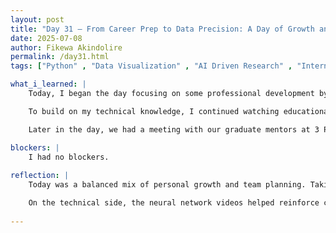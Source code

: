 ```yaml
---
layout: post
title: "Day 31 – From Career Prep to Data Precision: A Day of Growth and Planning"
date: 2025-07-08
author: Fikewa Akindolire
permalink: /day31.html
tags: ["Python" , "Data Visualization" , "AI Driven Research" , "Internship Search" , "ResumeUpdate" , "NeuralNetworks" , "Future Leader"]

what_i_learned: |
    Today, I began the day focusing on some professional development by researching internships and co-op opportunities for the upcoming semester and next summer. I also took time to update my resume with my most recent work experience and submitted applications to a few programs and workshops that align with my career goals.

    To build on my technical knowledge, I continued watching educational videos about neural networks, gaining a deeper understanding of how they function and are trained to recognize patterns in data.

    Later in the day, we had a meeting with our graduate mentors at 3 PM to discuss our goals and deliverables for the week. A key focus will be interpolating our data and scaling our 1-hour PM2.5 data down to 30-minute intervals. We also plan to create consistent graphs that clearly demonstrate the spikes in PM2.5 levels, using uniform x and y axes for better comparison. These tasks will help enhance the clarity and accuracy of our data visualizations and support the larger objectives of our research project.

blockers: |
    I had no blockers. 
  
reflection: |
    Today was a balanced mix of personal growth and team planning. Taking time to search for internships and refine my resume helped me stay proactive about my future, and reminded me of how important it is to stay prepared and visible in a competitive field. I also appreciated the opportunity to apply to workshops and programs that could expose me to new ideas and networks.

    On the technical side, the neural network videos helped reinforce concepts I’d heard before, and I’m starting to see how those methods connect to real-world applications—like the kind of predictive modeling we’re doing in our air quality project. I’m looking forward to diving deeper into interpolation and visualization this week, especially since the clarity of our graphs will be essential in telling the story of PM2.5 spikes.
  
---
```

